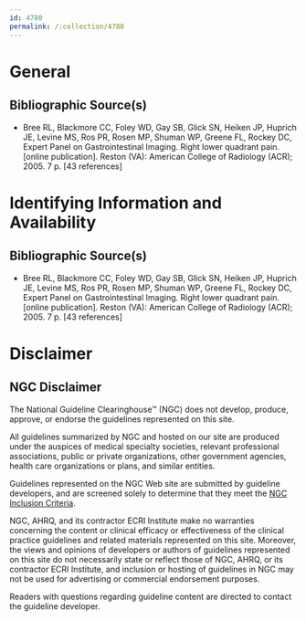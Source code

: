 ```yaml
---
id: 4780
permalink: /:collection/4780
---
```


# General

## Bibliographic Source(s)

- Bree RL, Blackmore CC, Foley WD, Gay SB, Glick SN, Heiken JP, Huprich JE, Levine MS, Ros PR, Rosen MP, Shuman WP, Greene FL, Rockey DC, Expert Panel on Gastrointestinal Imaging. Right lower quadrant pain. [online publication]. Reston (VA): American College of Radiology (ACR); 2005. 7 p. [43 references]

# Identifying Information and Availability

## Bibliographic Source(s)

- Bree RL, Blackmore CC, Foley WD, Gay SB, Glick SN, Heiken JP, Huprich JE, Levine MS, Ros PR, Rosen MP, Shuman WP, Greene FL, Rockey DC, Expert Panel on Gastrointestinal Imaging. Right lower quadrant pain. [online publication]. Reston (VA): American College of Radiology (ACR); 2005. 7 p. [43 references]

# Disclaimer

## NGC Disclaimer

The National Guideline Clearinghouse™ (NGC) does not develop, produce, approve, or endorse the guidelines represented on this site.

All guidelines summarized by NGC and hosted on our site are produced under the auspices of medical specialty societies, relevant professional associations, public or private organizations, other government agencies, health care organizations or plans, and similar entities.

Guidelines represented on the NGC Web site are submitted by guideline developers, and are screened solely to determine that they meet the [NGC Inclusion Criteria](/help-and-about/summaries/inclusion-criteria).

NGC, AHRQ, and its contractor ECRI Institute make no warranties concerning the content or clinical efficacy or effectiveness of the clinical practice guidelines and related materials represented on this site. Moreover, the views and opinions of developers or authors of guidelines represented on this site do not necessarily state or reflect those of NGC, AHRQ, or its contractor ECRI Institute, and inclusion or hosting of guidelines in NGC may not be used for advertising or commercial endorsement purposes.

Readers with questions regarding guideline content are directed to contact the guideline developer.

